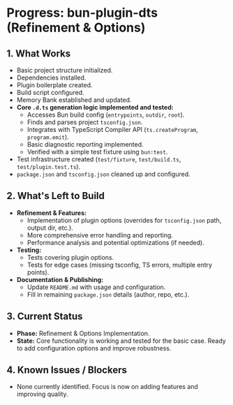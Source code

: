 # Progress: bun-plugin-dts (Refinement & Options)

## 1. What Works

- Basic project structure initialized.
- Dependencies installed.
- Plugin boilerplate created.
- Build script configured.
- Memory Bank established and updated.
- **Core `.d.ts` generation logic implemented and tested:**
  - Accesses Bun build config (`entrypoints`, `outdir`, `root`).
  - Finds and parses project `tsconfig.json`.
  - Integrates with TypeScript Compiler API (`ts.createProgram`,
    `program.emit`).
  - Basic diagnostic reporting implemented.
  - Verified with a simple test fixture using `bun:test`.
- Test infrastructure created (`test/fixture`, `test/build.ts`,
  `test/plugin.test.ts`).
- `package.json` and `tsconfig.json` cleaned up and configured.

## 2. What's Left to Build

- **Refinement & Features:**
  - Implementation of plugin options (overrides for `tsconfig.json` path, output
    dir, etc.).
  - More comprehensive error handling and reporting.
  - Performance analysis and potential optimizations (if needed).
- **Testing:**
  - Tests covering plugin options.
  - Tests for edge cases (missing tsconfig, TS errors, multiple entry points).
- **Documentation & Publishing:**
  - Update `README.md` with usage and configuration.
  - Fill in remaining `package.json` details (author, repo, etc.).

## 3. Current Status

- **Phase:** Refinement & Options Implementation.
- **State:** Core functionality is working and tested for the basic case. Ready
  to add configuration options and improve robustness.

## 4. Known Issues / Blockers

- None currently identified. Focus is now on adding features and improving
  quality.
